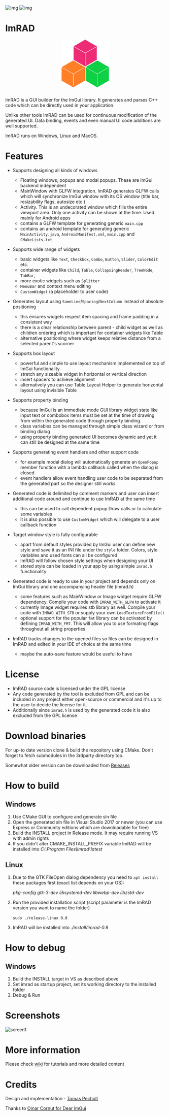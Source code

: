![img](https://github.com/tpecholt/imrad/actions/workflows/windows.yml/badge.svg)
![img](https://github.com/tpecholt/imrad/actions/workflows/ubuntu.yml/badge.svg)

# ImRAD
<div align="center">
<img src="./src/icon.png" alt="logo" width="150" align="center">
</div>
<br>

ImRAD is a GUI builder for the ImGui library. It generates and parses C++ code which can be directly used in your application.  

Unlike other tools ImRAD can be used for continuous modification of the generated UI. Data binding, events and even manual
UI code additions are well supported. 

ImRAD runs on Windows, Linux and MacOS. 

# Features

* Supports designing all kinds of windows
  * Floating windows, popups and modal popups. These are ImGui backend independent
  * MainWindow with GLFW integration. ImRAD generates GLFW calls which will synchronize ImGui window with its OS window (title bar, resizability flags, autosize etc.)
  * Activity. This is an undecorated window which fills the entire viewport area. Only one activity can be shown at the time. Used mainly for Android apps  
  * contains a GLFW template for generating generic `main.cpp`
  * contains an android template for generating generic `MainActivity.java`, `AndroidManifest.xml`, `main.cpp` and `CMakeLists.txt`
  
* Supports wide range of widgets
  
  * basic widgets like `Text`, `Checkbox`, `Combo`, `Button`, `Slider`, `ColorEdit` etc.
  * container widgets like `Child`, `Table`, `CollapsingHeader`, `TreeNode`, `TabBar`,
  * more exotic widgets such as `Splitter`
  * `MenuBar` and context menu editing
  * `CustomWidget` (a placeholder to user code)

* Generates layout using `SameLine`/`Spacing`/`NextColumn` instead of absolute positioning 
  
  * this ensures widgets respect item spacing and frame padding in a consistent way
  * there is a clear relationship between parent - child widget as well as children ordering which is important for container widgets like Table
  * alternative positioning where widget keeps relative distance from a selected parent's scorner

* Supports box layout

  * powerful and simple to use layout mechanism implemented on top of ImGui functionality
  * stretch any sizeable widget in horizontal or vertical direction
  * insert spacers to achieve alignment
  * alternatively you can use Table Layout Helper to generate horizontal layout using invisible Table

* Supports property binding 
  
  * because ImGui is an immediate mode GUI library widget state like input text or combobox items must be set at the time of drawing from within the generated code through property binding. 
  * class variables can be managed through simple class wizard or from binding dialog
  * using property binding generated UI becomes dynamic and yet it can still be designed at the same time  

* Supports generating event handlers and other support code
  
  * for example modal dialog will automatically generate an `OpenPopup` member function with a lambda callback called when the dialog is closed
  * event handlers allow event handling user code to be separated from the generated part so the designer still works

* Generated code is delimited by comment markers and user can insert additional code around and continue to use ImRAD at the same time
  
  * this can be used to call dependent popup Draw calls or to calculate some variables
  * it is also possible to use `CustomWidget` which will delegate to a user callback function

* Target window style is fully configurable
  * apart from default styles provided by ImGui user can define new style and save it as an INI file under the `style` folder. Colors, style variables and used fonts can all be configured.
  * ImRAD will follow chosen style settings when designing your UI
  * stored style can be loaded in your app by using simple `imrad.h` functionality  

* Generated code is ready to use in your project and depends only on ImGui library and one accompanying header file (imrad.h)

  * some features such as MainWindow or Image widget require GLFW dependency. Compile your code with `IMRAD_WITH_GLFW` to activate it
  * currently Image widget requires stb library as well. Compile your code with `IMRAD_WITH_STB` or supply your own `LoadTextureFromFile()`
  * optional support for the popular `fmt` library can be activated by defining `IMRAD_WITH_FMT`. This will allow you to use formating flags throughout all string properties  

* ImRAD tracks changes to the opened files so files can be designed in ImRAD and edited in your IDE of choice at the same time
  
  * maybe the auto-save feature would be useful to have 

# License

* ImRAD source code is licensed under the GPL license 
* Any code generated by the tool is excluded from GPL and can be included in any project either open-source or commercial and it's up to the user to decide the license for it. 
* Additionally since `imrad.h` is used by the generated code it is also excluded from the GPL license  

# Download binaries

For up-to date version clone & build the repository using CMake. Don't forget to fetch submodules in the 3rdparty directory too.

Somewhat older version can be downloaded from [Releases](https://github.com/tpecholt/imrad/releases)

# How to build

## Windows
1. Use CMake GUI to configure and generate sln file
2. Open the generated sln file in Visual Studio 2017 or newer (you can use Express or Community editions which are downloadable for free)
3. Build the INSTALL project in Release mode. It may require running VS with admin rights
4. If you didn't alter CMAKE_INSTALL_PREFIX variable ImRAD will be installed into *C:\Program Files\imrad\latest*

## Linux
1. Due to the GTK FileOpen dialog dependency you need to `apt install` these packages first (exact list depends on your OS):
   
   *pkg-config gtk-3-dev libsystemd-dev libwebp-dev libzstd-dev*

3. Run the provided installation script (script parameter is the ImRAD version you want to name the folder) 

   ```sudo ./release-linux 0.8```

4. ImRAD will be installed into *./install/imrad-0.8*

# How to debug
   
## Windows

1. Build the INSTALL target in VS as described above
2. Set imrad as startup project, set its working directory to the installed folder
3. Debug & Run

# Screenshots

![screen1](https://github.com/tpecholt/imrad/blob/main/doc/screen1.png)

# More information

Please check [wiki](https://github.com/tpecholt/imrad/wiki) for tutorials and more detailed content

# Credits

Design and implementation - [Tomas Pecholt](https://github.com/tpecholt)

Thanks to [Omar Cornut for Dear ImGui](https://github.com/ocornut/imgui)

